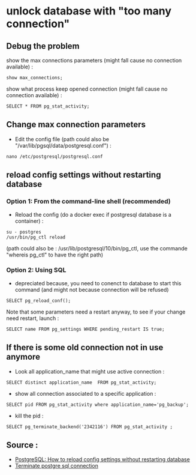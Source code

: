 # unlock database with "too many connection"

## Debug the problem 

show the max connections parameters (might fall cause no connection available) :
```
show max_connections;
```

show what process keep opened connection (might fall cause no connection available) :
```
SELECT * FROM pg_stat_activity;
```

## Change max connection parameters 

- Edit the config file (path could also be "/var/lib/pgsql/data/postgresql.conf") :
```
nano /etc/postgresql/postgresql.conf
```


## reload config settings without restarting database

### Option 1: From the command-line shell (recommended)

- Reload the config (do a docker exec if postgresql database is a container) :
```
su - postgres
/usr/bin/pg_ctl reload
```

(path could also be : /usr/lib/postgresql/10/bin/pg_ctl, use the commande "whereis pg_ctl" to have the right path)

### Option 2: Using SQL

- depreciated because, you need to conenct to database to start this command (and might not because connection will be refused)
```
SELECT pg_reload_conf();
```

Note that some parameters need a restart anyway, to see if your change need restart, launch :
```
SELECT name FROM pg_settings WHERE pending_restart IS true;
```

## If there is some old connection not in use anymore

- Look all application_name that might use active connection :
```
SELECT distinct application_name  FROM pg_stat_activity;
```

- show all connection associated to a specific application : 
```
SELECT pid FROM pg_stat_activity where application_name='pg_backup';
```

- kill the pid :
```
SELECT pg_terminate_backend('2342116') FROM pg_stat_activity ;
```

## Source : 

- [PostgreSQL: How to reload config settings without restarting database](https://www.heatware.net/databases/postgresql-reload-config-without-restarting/)
- [Terminate postgre sql connection](https://stackoverflow.com/questions/5108876/kill-a-postgresql-session-connection)